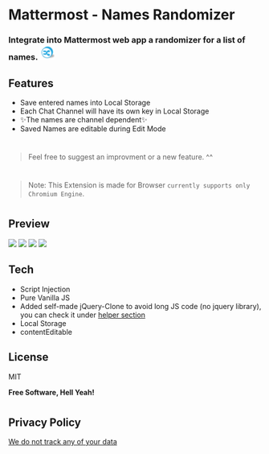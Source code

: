 # Mattermost - Names Randomizer


### Integrate into Mattermost web app a randomizer for a list of names. <img src="./main-icon.png" width="30" height="30" />


## Features
- Save entered names into Local Storage
- Each Chat Channel will have its own key in Local Storage
- ✨The names are channel dependent✨ 
- Saved Names are editable during Edit Mode


#
> Feel free to suggest an improvment or a new feature. ^^
#
> Note: This Extension is made for Browser `currently supports only Chromium Engine`.
#

## Preview
<img src="https://i.ibb.co/6016QsT/entry.png" width="400"/> <img src="https://i.ibb.co/pZpBkH7/edit-mode.png" width="400" />
<img src="https://i.ibb.co/qRfqT1R/saved-names.png" width="400" /> <img src="https://i.ibb.co/v1X6Hpj/trigger-location-in-mattermost-header.png" width="400" />

## Tech

- Script Injection
- Pure Vanilla JS
- Added self-made jQuery-Clone to avoid long JS code (no jquery library), you can check it under  [helper section](./helpers/jquery-clone.js)
- Local Storage
- contentEditable


## License

MIT

**Free Software, Hell Yeah!**
#
## Privacy Policy
[We do not track any of your data](./PRIVACY.md)
